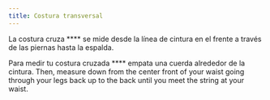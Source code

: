 ```yaml
---
title: Costura transversal
---
```


La costura cruza **** se mide desde la línea de cintura en el frente a través de las piernas hasta la espalda.

Para medir tu costura cruzada **** empata una cuerda alrededor de la cintura. Then, measure down from the center front of your waist going through your legs back up to the back until you meet the string at your waist.

